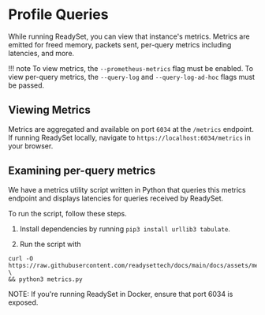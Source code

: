 # Profile Queries

While running ReadySet, you can view that instance's metrics. Metrics are emitted for freed memory, packets sent, per-query metrics including latencies, and more.

!!! note
    To view metrics, the `--prometheus-metrics` flag must be enabled. To view per-query metrics, the `--query-log` and `--query-log-ad-hoc` flags must be passed.


## Viewing Metrics

Metrics are aggregated and available on port `6034` at the `/metrics` endpoint. If running ReadySet locally, navigate to `https://localhost:6034/metrics` in your browser.

## Examining per-query metrics

We have a metrics utility script written in Python that queries this metrics endpoint and displays latencies for queries received by ReadySet.

To run the script, follow these steps.

1. Install dependencies by running `pip3 install urllib3 tabulate`.

2. Run the script with 

```
curl -O https://raw.githubusercontent.com/readysettech/docs/main/docs/assets/metrics.py \
&& python3 metrics.py
```

NOTE: If you're running ReadySet in Docker, ensure that port 6034 is exposed.